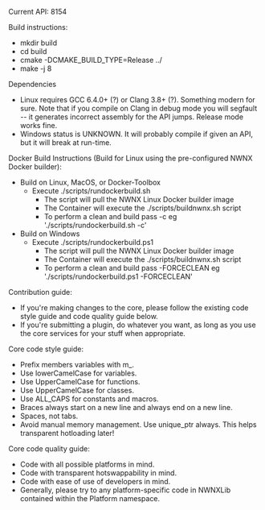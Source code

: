 Current API: 8154

Build instructions:

- mkdir build
- cd build
- cmake -DCMAKE_BUILD_TYPE=Release ../
- make -j 8

Dependencies

- Linux requires GCC 6.4.0+ (?) or Clang 3.8+ (?). Something modern for sure. Note that if you compile on Clang in debug mode you will segfault -- it generates incorrect assembly for the API jumps. Release mode works fine.
- Windows status is UNKNOWN. It will probably compile if given an API, but it will break at run-time.

Docker Build Instructions (Build for Linux using the pre-configured NWNX Docker builder):

- Build on Linux, MacOS, or Docker-Toolbox
	- Execute ./scripts/rundockerbuild.sh
		- The script will pull the NWNX Linux Docker builder image
		- The Container will execute the ./scripts/buildnwnx.sh script
		- To perform a clean and build pass -c eg './scripts/rundockerbuild.sh -c'
- Build on Windows
	- Execute ./scripts/rundockerbuild.ps1
		- The script will pull the NWNX Linux Docker builder image
		- The Container will execute the ./scripts/buildnwnx.sh script
		- To perform a clean and build pass -FORCECLEAN eg './scripts/rundockerbuild.ps1 -FORCECLEAN'

Contribution guide:

- If you're making changes to the core, please follow the existing code style guide and code quality guide below.
- If you're submitting a plugin, do whatever you want, as long as you use the core services for your stuff when appropriate.

Core code style guide:

- Prefix members variables with m_.
- Use lowerCamelCase for variables.
- Use UpperCamelCase for functions.
- Use UpperCamelCase for classes.
- Use ALL_CAPS for constants and macros.
- Braces always start on a new line and always end on a new line.
- Spaces, not tabs.
- Avoid manual memory management. Use unique_ptr always. This helps transparent hotloading later!

Core code quality guide:

- Code with all possible platforms in mind.
- Code with transparent hotswappability in mind.
- Code with ease of use of developers in mind.
- Generally, please try to any platform-specific code in NWNXLib contained within the Platform namespace.
